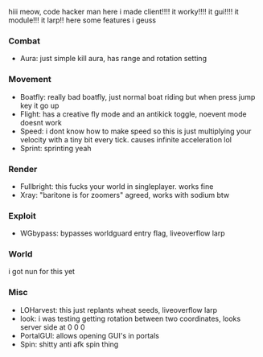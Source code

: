 hiii meow, code hacker man here i made client!!!! it worky!!!! it gui!!!! it module!!! it larp!!
here some features i geuss

### Combat

* Aura:         just simple kill aura, has range and rotation setting

### Movement

* Boatfly:      really bad boatfly, just normal boat riding but when press jump key it go up
* Flight:       has a creative fly mode and an antikick toggle, noevent mode doesnt work
* Speed:        i dont know how to make speed so this is just multiplying your velocity with a tiny bit every tick.
              causes infinite acceleration lol
* Sprint:       sprinting yeah

### Render

* Fullbright:   this fucks your world in singleplayer. works fine
* Xray:         "baritone is for zoomers" agreed, works with sodium btw

### Exploit

* WGbypass:     bypasses worldguard entry flag, liveoverflow larp

### World

i got nun for this yet

### Misc

* LOHarvest:    this just replants wheat seeds, liveoverflow larp
* look:         i was testing getting rotation between two coordinates, looks server side at 0 0 0
* PortalGUI:    allows opening GUI's in portals
* Spin:         shitty anti afk spin thing


